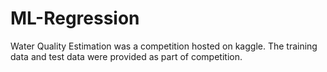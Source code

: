 # ML-Regression
Water Quality Estimation was a competition hosted on kaggle. The training data and test data were provided as part of competition.
